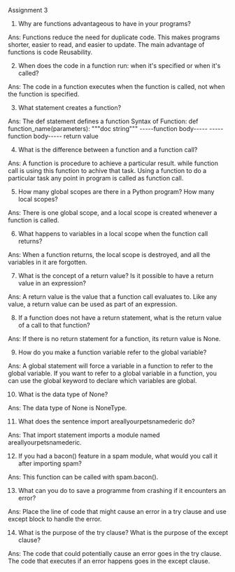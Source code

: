  Assignment 3

 1. Why are functions advantageous to have in your programs?

Ans: Functions reduce the need for duplicate code. This makes programs shorter, easier to read, and easier to update. The main advantage of functions is code Reusability.

2. When does the code in a function run: when it's specified or when it's called?

Ans: The code in a function executes when the function is called, not when the function is specified.

3. What statement creates a function?

Ans: The def statement defines a function
Syntax of Function:
def function_name(parameters): """doc string""" -----function body----- -----function body----- return value

4. What is the difference between a function and a function call?

Ans: A function is procedure to achieve a particular result. while function call is using this function to achive that task. Using a function to do a particular task any point in program is called as function call.

5. How many global scopes are there in a Python program? How many local scopes?

Ans: There is one global scope, and a local scope is created whenever a function is called.

6. What happens to variables in a local scope when the function call returns?

Ans: When a function returns, the local scope is destroyed, and all the variables in it are forgotten.

7. What is the concept of a return value? Is it possible to have a return value in an expression?

Ans: A return value is the value that a function call evaluates to. Like any value, a return value can be used as part of an expression.

8. If a function does not have a return statement, what is the return value of a call to that function?

Ans: If there is no return statement for a function, its return value is None.

9. How do you make a function variable refer to the global variable?

Ans: A global statement will force a variable in a function to refer to the global variable. If you want to refer to a global variable in a function, you can use the global keyword to declare which variables are global.

10. What is the data type of None?

Ans: The data type of None is NoneType.

11. What does the sentence import areallyourpetsnamederic do?

Ans: That import statement imports a module named areallyourpetsnamederic.

12. If you had a bacon() feature in a spam module, what would you call it after importing spam?

Ans: This function can be called with spam.bacon().

13. What can you do to save a programme from crashing if it encounters an error?

Ans: Place the line of code that might cause an error in a try clause and use except block to handle the error.

14. What is the purpose of the try clause? What is the purpose of the except clause?

Ans: The code that could potentially cause an error goes in the try clause. The code that executes if an error happens goes in the except clause.
